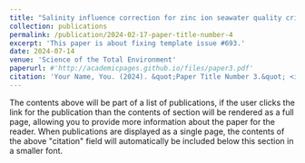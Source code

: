 ```yaml
---
title: "Salinity influence correction for zinc ion seawater quality criteria and ecological risk assessment in Chinese seas"
collection: publications
permalink: /publication/2024-02-17-paper-title-number-4
excerpt: 'This paper is about fixing template issue #693.'
date: 2024-07-14
venue: 'Science of the Total Environment'
paperurl: #'http://academicpages.github.io/files/paper3.pdf'
citation: 'Your Name, You. (2024). &quot;Paper Title Number 3.&quot; <i>GitHub Journal of Bugs</i>. 1(3).'
---
```


The contents above will be part of a list of publications, if the user clicks the link for the publication than the contents of section will be rendered as a full page, allowing you to provide more information about the paper for the reader. When publications are displayed as a single page, the contents of the above "citation" field will automatically be included below this section in a smaller font.
